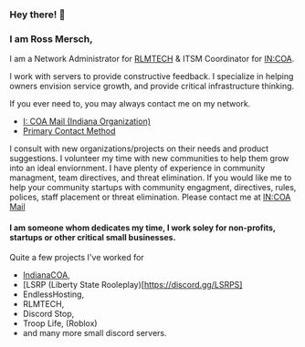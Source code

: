 

### Hey there! 👋
### I am Ross Mersch,

I am a Network Administrator for [RLMTECH](https://rlmtech.xyz) & ITSM Coordinator for [IN:COA](https://indianacoa.com/team).

I work with servers to provide constructive feedback. I specialize in helping owners envision service growth, and provide critical infrastructure thinking. 

If you ever need to, you may always contact me on my network.

* [I: COA Mail (Indiana Organization)](mailto:ross@indianacoa.com)
* [Primary Contact Method](mailto:r_merschgit@rossmers.ch)


I consult with new organizations/projects on their needs and product suggestions. I volunteer my time with new communities to help them grow into an ideal enviornment. I have plenty of experience in community managment, team directives, and threat elimination. If you would like me to help your community startups with community engagment, directives, rules, polices, staff placement or threat elimination. Please contact me at [IN:COA Mail](mailto:ross@indianacoa.com)

#### I am someone whom dedicates my time, I work soley for non-profits, startups or other critical small businesses.


Quite a few projects I've worked for
* [IndianaCOA](https://indianacoa.com),
* [LSRP (Liberty State Rooleplay)[https://discord.gg/LSRPS]
* EndlessHosting,
* RLMTECH,
* Discord Stop,
* Troop Life, (Roblox)
* and many more small discord servers.
